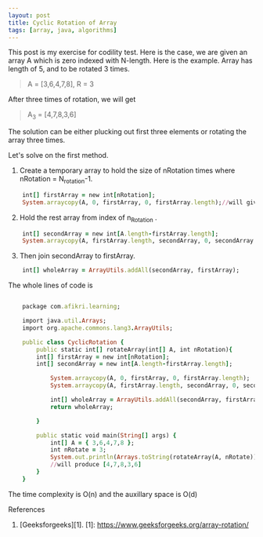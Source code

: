 ```yaml
---
layout: post
title: Cyclic Rotation of Array 
tags: [array, java, algorithms]
---
```


This post is my exercise for codility test. Here is the case, we are given an array A which is zero indexed with N-length. Here is the example. Array has length of 5, and to be rotated 3 times. 
> A = [3,6,4,7,8], R = 3

After three times of rotation, we will get

>A<sub>3</sub> = [4,7,8,3,6]

The solution can be either plucking out first three elements or rotating the array three times.

Let's solve on the first method.
1. Create a temporary array to hold the size of nRotation times where nRotation = N<sub>rotation</sub>-1.
```ruby
    int[] firstArray = new int[nRotation];
    System.arraycopy(A, 0, firstArray, 0, firstArray.length);//will give [3,6]
```

2. Hold the rest array from index of n<sub>Rotation</sub> .
```ruby
    int[] secondArray = new int[A.length-firstArray.length];
    System.arraycopy(A, firstArray.length, secondArray, 0, secondArray.length);	//will give [4,7,8]
```

3. Then join secondArray to firstArray.
```ruby
    int[] wholeArray = ArrayUtils.addAll(secondArray, firstArray);
```
The whole lines of code is
```ruby

	package com.afikri.learning;

	import java.util.Arrays;
	import org.apache.commons.lang3.ArrayUtils;

	public class CyclicRotation {
	    public static int[] rotateArray(int[] A, int nRotation){    
		int[] firstArray = new int[nRotation];
		int[] secondArray = new int[A.length-firstArray.length];

			System.arraycopy(A, 0, firstArray, 0, firstArray.length);
			System.arraycopy(A, firstArray.length, secondArray, 0, secondArray.length);	

			int[] wholeArray = ArrayUtils.addAll(secondArray, firstArray);
			return wholeArray;	

		}

		public static void main(String[] args) {
			int[] A = { 3,6,4,7,8 };			
			int nRotate = 3;
			System.out.println(Arrays.toString(rotateArray(A, nRotate)));
			//will produce [4,7,8,3,6]
		}
	}
```
The time complexity is O(n) and the auxillary space is O(d)

References<br>
1. [Geeksforgeeks][1].
[1]: https://www.geeksforgeeks.org/array-rotation/
